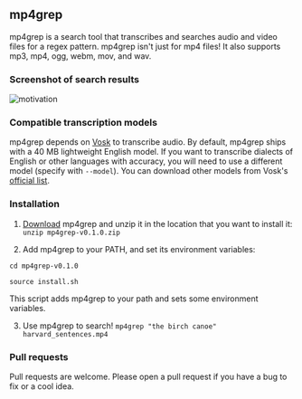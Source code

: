 mp4grep
-------
mp4grep is a search tool that transcribes and searches audio and video files for a regex pattern. mp4grep isn't just for mp4 files! It also supports mp3, mp4, ogg, webm, mov, and wav.

### Screenshot of search results
![motivation](https://github.com/o-oconnell/mp4grep/blob/main/motivation_mp4grep.png)

### Compatible transcription models
mp4grep depends on [Vosk](https://alphacephei.com/vosk/) to transcribe audio.
By default, mp4grep ships with a 40 MB lightweight English model. If you want to transcribe 
dialects of English or other languages with accuracy, you will need to use a different model (specify with `--model`).
You can download other models from Vosk's [official list](https://alphacephei.com/vosk/models).

### Installation
1. [Download](https://github.com/o-oconnell/mp4grep/releases) mp4grep and unzip it in the location that you want to install it: `unzip mp4grep-v0.1.0.zip`

2. Add mp4grep to your PATH, and set its environment variables: 

`cd mp4grep-v0.1.0`

`source install.sh`

This script adds mp4grep to your path and sets some environment variables.

3. Use mp4grep to search! `mp4grep "the birch canoe" harvard_sentences.mp4`

### Pull requests
Pull requests are welcome. Please open a pull request if you have a bug to fix or a cool idea.
